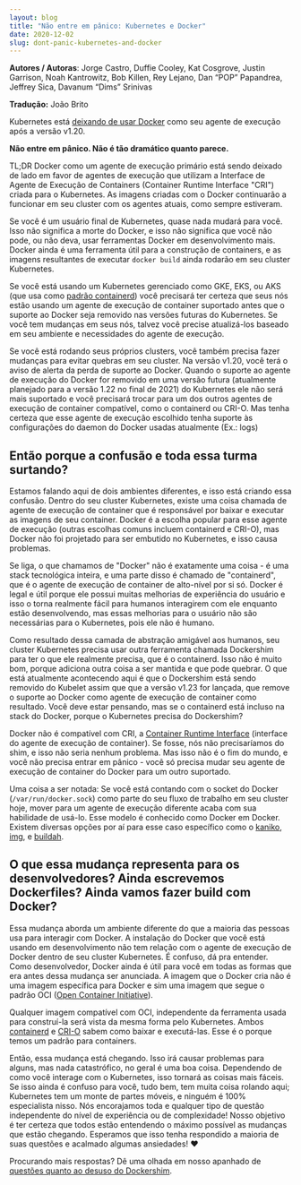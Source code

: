 ```yaml
---
layout: blog
title: "Não entre em pânico: Kubernetes e Docker"
date: 2020-12-02
slug: dont-panic-kubernetes-and-docker
---
```


**Autores / Autoras**: Jorge Castro, Duffie Cooley, Kat Cosgrove, Justin Garrison, Noah Kantrowitz, Bob Killen, Rey Lejano, Dan “POP” Papandrea, Jeffrey Sica, Davanum “Dims” Srinivas

**Tradução:** João Brito

Kubernetes está [deixando de usar Docker](https://github.com/kubernetes/kubernetes/blob/master/CHANGELOG/CHANGELOG-1.20.md#deprecation) como seu agente de execução após a versão v1.20.

**Não entre em pânico. Não é tão dramático quanto parece.**

TL;DR Docker como um agente de execução primário está sendo deixado de lado em favor de agentes de execução que utilizam a Interface de Agente de Execução de Containers (Container Runtime Interface "CRI") criada para o Kubernetes. As imagens criadas com o Docker continuarão a funcionar em seu cluster com os agentes atuais, como sempre estiveram.

Se você é um usuário final de Kubernetes, quase nada mudará para você. Isso não significa a morte do Docker, e isso não significa que você não pode, ou não deva, usar ferramentas Docker em desenvolvimento mais. Docker ainda é uma ferramenta útil para a construção de containers, e as imagens resultantes de executar `docker build` ainda rodarão em seu cluster Kubernetes.

Se você está usando um Kubernetes gerenciado como GKE, EKS, ou AKS (que usa como [padrão containerd](https://github.com/Azure/AKS/releases/tag/2020-11-16)) você precisará ter certeza que seus nós estão usando um agente de execução de container suportado antes que o suporte ao Docker seja removido nas versões futuras do Kubernetes. Se você tem mudanças em seus nós, talvez você precise atualizá-los baseado em seu ambiente e necessidades do agente de execução.

Se você está rodando seus próprios clusters, você também precisa fazer mudanças para evitar quebras em seu cluster. Na versão v1.20, você terá o aviso de alerta da perda de suporte ao Docker. Quando o suporte ao agente de execução do Docker for removido em uma versão futura (atualmente planejado para a versão 1.22 no final de 2021) do Kubernetes ele não será mais suportado e você precisará trocar para um dos outros agentes de execução de container compatível, como o containerd ou CRI-O. Mas tenha certeza que esse agente de execução escolhido tenha suporte às configurações do daemon do Docker usadas atualmente (Ex.: logs)

## Então porque a confusão e toda essa turma surtando? 

Estamos falando aqui de dois ambientes diferentes, e isso está criando essa confusão. Dentro do seu cluster Kubernetes, existe uma coisa chamada de agente de execução de container que é responsável por baixar e executar as imagens de seu container. Docker é a escolha popular para esse agente de execução (outras escolhas comuns incluem containerd e CRI-O), mas Docker não foi projetado para ser embutido no Kubernetes, e isso causa problemas.

Se liga, o que chamamos de "Docker" não é exatamente uma coisa - é uma stack tecnológica inteira, e uma parte disso é chamado de "containerd", que é o agente de execução de container de alto-nível por si só. Docker é legal e útil porque ele possui muitas melhorias de experiência do usuário e isso o torna realmente fácil para humanos interagirem com ele enquanto estão desenvolvendo, mas essas melhorias para o usuário não são necessárias para o Kubernetes, pois ele não é humano.

Como resultado dessa camada de abstração amigável aos humanos, seu cluster Kubernetes precisa usar outra ferramenta chamada Dockershim para ter o que ele realmente precisa, que é o containerd. Isso não é muito bom, porque adiciona outra coisa a ser mantida e que pode quebrar. O que está atualmente acontecendo aqui é que o Dockershim está sendo removido do Kubelet assim que que a versão v1.23 for lançada, que remove o suporte ao Docker como agente de execução de container como resultado. Você deve estar pensando, mas se o containerd está incluso na stack do Docker, porque o Kubernetes precisa do Dockershim?

Docker não é compatível com CRI, a [Container Runtime Interface](https://kubernetes.io/blog/2016/12/container-runtime-interface-cri-in-kubernetes/) (interface do agente de execução de container). Se fosse, nós não precisaríamos do shim, e isso não seria nenhum problema. Mas isso não é o fim do mundo, e você não precisa entrar em pânico - você só precisa mudar seu agente de execução de container do Docker para um outro suportado.

Uma coisa a ser notada: Se você está contando com o socket do Docker (`/var/run/docker.sock`) como parte do seu fluxo de trabalho em seu cluster hoje, mover para um agente de execução diferente acaba com sua habilidade de usá-lo. Esse modelo é conhecido como Docker em Docker. Existem diversas opções por aí para esse caso específico como o [kaniko](https://github.com/GoogleContainerTools/kaniko), [img](https://github.com/genuinetools/img), e [buildah](https://github.com/containers/buildah). 

## O que essa mudança representa para os desenvolvedores?  Ainda escrevemos Dockerfiles? Ainda vamos fazer build com Docker?

Essa mudança aborda um ambiente diferente do que a maioria das pessoas usa para interagir com Docker. A instalação do Docker que você está usando em desenvolvimento não tem relação com o agente de execução de Docker dentro de seu cluster Kubernetes. É confuso, dá pra entender. 
Como desenvolvedor, Docker ainda é útil para você em todas as formas que era antes dessa mudança ser anunciada. A imagem que o Docker cria não é uma imagem específica para Docker e sim uma imagem que segue o padrão OCI ([Open Container Initiative](https://opencontainers.org/)).

Qualquer imagem compatível com OCI, independente da ferramenta usada para construí-la será vista da mesma forma pelo Kubernetes. Ambos [containerd](https://containerd.io/) e [CRI-O](https://cri-o.io/) sabem como baixar e executá-las. Esse é o porque temos um padrão para containers.

Então, essa mudança está chegando. Isso irá causar problemas para alguns, mas nada catastrófico, no geral é uma boa coisa. Dependendo de como você interage com o Kubernetes, isso tornará as coisas mais fáceis. Se isso ainda é confuso para você, tudo bem, tem muita coisa rolando aqui; Kubernetes tem um monte de partes móveis, e ninguém é 100% especialista nisso. Nós encorajamos toda e qualquer tipo de questão independente do nível de experiência ou de complexidade! Nosso objetivo é ter certeza que todos estão entendendo o máximo possível as mudanças que estão chegando. Esperamos que isso tenha respondido a maioria de suas questões e acalmado algumas ansiedades! ❤️

Procurando mais respostas? Dê uma olhada em nosso apanhado de [questões quanto ao desuso do Dockershim](/blog/2020/12/02/dockershim-faq/).
